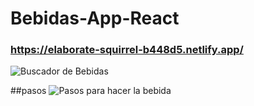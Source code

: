 # Bebidas-App-React

### https://elaborate-squirrel-b448d5.netlify.app/

![Buscador de Bebidas](https://user-images.githubusercontent.com/63264620/229312046-4779ccfe-95e2-4f61-b422-ea3b52407d09.png)

##pasos
![Pasos para hacer la bebida](https://user-images.githubusercontent.com/63264620/229312049-74ec5304-3b5e-453b-8f49-78b42a40d664.png)

